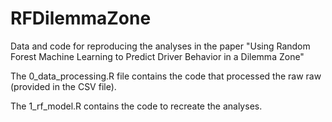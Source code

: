 RFDilemmaZone
=============

Data and code for reproducing the analyses in the paper "Using Random Forest Machine Learning to Predict Driver Behavior in a Dilemma Zone"

The 0_data_processing.R file contains the code that processed the raw raw (provided in the CSV file).

The 1_rf_model.R contains the code to recreate the analyses.
